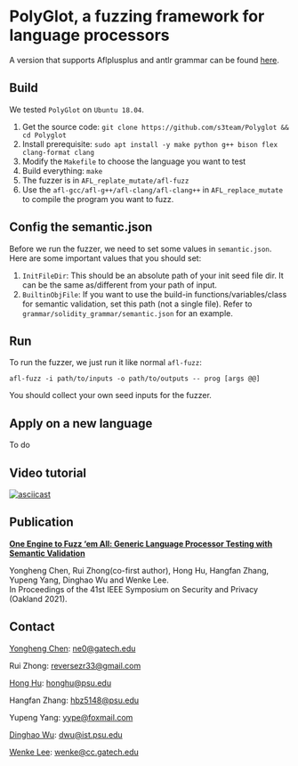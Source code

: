# PolyGlot, a fuzzing framework for language processors

A version that supports Aflplusplus and antlr grammar can be found [here](https://github.com/OMH4ck/PolyGlot).

## Build
We tested `PolyGlot` on `Ubuntu 18.04`.

1. Get the source code: `git clone https://github.com/s3team/Polyglot && cd Polyglot`
2. Install prerequisite: `sudo apt install -y make python g++ bison flex clang-format clang`
3. Modify the `Makefile` to choose the language you want to test
4. Build everything: `make`
5. The fuzzer is in `AFL_replate_mutate/afl-fuzz`
6. Use the `afl-gcc/afl-g++/afl-clang/afl-clang++` in `AFL_replace_mutate` to compile the program you want to fuzz.

## Config the semantic.json
Before we run the fuzzer, we need to set some values in `semantic.json`. Here are some important values that you should set:

1. `InitFileDir`: This should be an absolute path of your init seed file dir. It can be the same as/different from your path of input.
2. `BuiltinObjFile`: If you want to use the build-in functions/variables/class for semantic validation, set this path (not a single file). Refer to `grammar/solidity_grammar/semantic.json` for an example. 

## Run
To run the fuzzer, we just run it like normal `afl-fuzz`: 
```
afl-fuzz -i path/to/inputs -o path/to/outputs -- prog [args @@]
```

You should collect your own seed inputs for the fuzzer.

## Apply on a new language
To do

## Video tutorial
[![asciicast](https://asciinema.org/a/i9ohn5ncc98SlBQR4f1g33KpT.svg)](https://asciinema.org/a/i9ohn5ncc98SlBQR4f1g33KpT)

## Publication
[**One Engine to Fuzz ‘em All: Generic Language Processor Testing with Semantic Validation**](https://changochen.github.io/publication/polyglot_sp_2021_to_appear.pdf)

Yongheng Chen, Rui Zhong(co-first author), Hong Hu, Hangfan Zhang, Yupeng Yang, Dinghao Wu and Wenke Lee.</br>
In Proceedings of the 41st IEEE Symposium on Security and Privacy (Oakland 2021).

## Contact
[Yongheng Chen](https://changochen.github.io/): <ne0@gatech.edu>

Rui Zhong: <reversezr33@gmail.com>

[Hong Hu](https://huhong789.github.io/): <honghu@psu.edu>

Hangfan Zhang: <hbz5148@psu.edu>

Yupeng Yang: <yype@foxmail.com>

[Dinghao Wu](https://faculty.ist.psu.edu/wu/): <dwu@ist.psu.edu>

[Wenke Lee](https://wenke.gtisc.gatech.edu/): <wenke@cc.gatech.edu>
